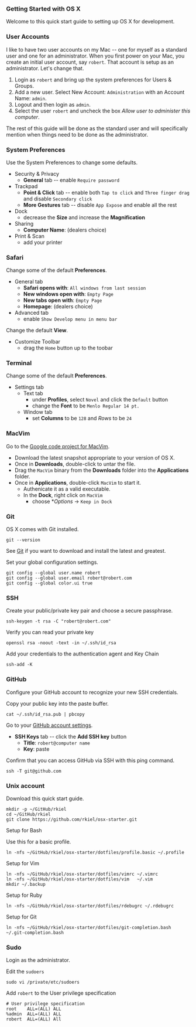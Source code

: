 ### Getting Started with OS X

Welcome to this quick start guide to setting up OS X for development.

### User Accounts

I like to have two user accounts on my Mac -- one for myself as a standard user and one for an administrator.
When you first power on your Mac, you create an initial user account, say `robert`.
That account is setup as an administrator.  Let's change that.

1. Login as `robert` and bring up the system preferences for Users & Groups.
2. Add a new user.  Select New Account: `Administration` with an Account Name: `admin`.
3. Logout and then login as `admin`.
4. Select the user `robert` and uncheck the box *Allow user to administer this computer*.

The rest of this guide will be done as the standard user and will specifically mention
when things need to be done as the administrator.

### System Preferences

Use the System Preferences to change some defaults.

* Security & Privacy
    * **General** tab -- enable `Require password`
* Trackpad
    * **Point & Click** tab -- enable both `Tap to click` and `Three finger drag` and disable `Secondary click`
    * **More Gestures** tab -- disable `App Expose` and enable all the rest
* Dock
    * decrease the **Size** and increase the **Magnification**
* Sharing
    * **Computer Name**: (dealers choice)
* Print & Scan
    * add your printer

### Safari

Change some of the default **Preferences**.

* General tab
    * **Safari opens with**: `All windows from last session`
    * **New windows open with**: `Empty Page`
    * **New tabs open with**: `Empty Page`
    * **Homepage**: (dealers choice)
* Advanced tab
    * enable `Show Develop menu in menu bar`

Change the default **View**.

* Customize Toolbar
    * drag the `Home` button up to the toobar

### Terminal

Change some of the default **Preferences**.

* Settings tab
    * Text tab
        * under **Profiles**, select `Novel` and click the `Default` button
        * change the **Font** to be `Menlo Regular 14 pt.`
    * Window tab
        * set **Columns** to be `128` and *Rows* to be `24`

### MacVim

Go to the [Google code project for MacVim](http://code.google.com/p/macvim/).

* Download the latest snapshot appropriate to your version of OS X.
* Once in **Downloads**, double-click to untar the file.
* Drag the `MacVim` binary from the **Downloads** folder into the **Applications** folder.
* Once in **Applications**, double-click `MacVim` to start it.
    * Authenicate it as a valid executable.
    * In the **Dock**, right click on `MacVim`
        * choose **Options* -> `Keep in Dock`

### Git

OS X comes with Git installed.

```unix
git --version
```

See [Git](http://git-scm.com) if you want to download and install the latest and greatest.

Set your global configuration settings.

```unix
git config --global user.name robert
git config --global user.email robert@robert.com
git config --global color.ui true
```

### SSH

Create your public/private key pair and choose a secure passphrase.

```unix
ssh-keygen -t rsa -C "robert@robert.com"
```

Verify you can read your private key

```unix
openssl rsa -noout -text -in ~/.ssh/id_rsa
```

Add your credentials to the authentication agent and Key Chain

```unix
ssh-add -K
```

### GitHub

Configure your GitHub account to recognize your new SSH credentials.

Copy your public key into the paste buffer.

```unix
cat ~/.ssh/id_rsa.pub | pbcopy
```

Go to your [GitHub account settings](https://github.com/settings/ssh).

* **SSH Keys** tab --  click the **Add SSH key** button
    * **Title**: `robert@computer name`
    * **Key**: paste

Confirm that you can access GitHub via SSH with this ping command.

```unix
ssh -T git@github.com
```

### Unix account

Download this quick start guide.

```unix
mkdir -p ~/GitHub/rkiel
cd ~/GitHub/rkiel
git clone https://github.com/rkiel/osx-starter.git
```

Setup for Bash

Use this for a basic profile.

```unix
ln -nfs ~/GitHub/rkiel/osx-starter/dotfiles/profile.basic ~/.profile
```

Setup for Vim

```unix
ln -nfs ~/GitHub/rkiel/osx-starter/dotfiles/vimrc ~/.vimrc
ln -nfs ~/GitHub/rkiel/osx-starter/dotfiles/vim   ~/.vim
mkdir ~/.backup
```

Setup for Ruby

```unix
ln -nfs ~/GitHub/rkiel/osx-starter/dotfiles/rdebugrc ~/.rdebugrc
```

Setup for Git

```unix
ln -nfs ~/GitHub/rkiel/osx-starter/dotfiles/git-completion.bash ~/.git-completion.bash
```

### Sudo

Login as the administrator.

Edit the `sudoers`

```unix
sudo vi /private/etc/sudoers
```

Add `robert` to the User privilege specification

```unix
# User privilege specification
root    ALL=(ALL) ALL
%admin  ALL=(ALL) ALL
robert  ALL=(ALL) All
```


